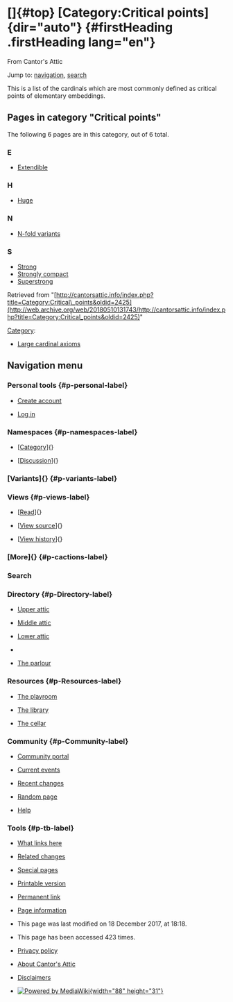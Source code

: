 <div id="mw-page-base" class="noprint">

</div>

<div id="mw-head-base" class="noprint">

</div>

<div id="content" class="mw-body" role="main">

[]{#top}
[Category:Critical points]{dir="auto"} {#firstHeading .firstHeading lang="en"}
======================================

<div id="bodyContent" class="mw-body-content">

<div id="siteSub">

From Cantor's Attic

</div>

<div id="contentSub">

</div>

<div id="jump-to-nav" class="mw-jump">

Jump to: [navigation](#mw-navigation), [search](#p-search)

</div>

<div id="mw-content-text" class="mw-content-ltr" lang="en" dir="ltr">

This is a list of the cardinals which are most commonly defined as
critical points of elementary embeddings.

<div lang="en" dir="ltr">

<div id="mw-pages">

Pages in category "Critical points"
-----------------------------------

The following 6 pages are in this category, out of 6 total.

<div class="mw-content-ltr" lang="en" dir="ltr">

### E

-   [Extendible](/web/20180510131743/http://cantorsattic.info/Extendible "Extendible")

### H

-   [Huge](/web/20180510131743/http://cantorsattic.info/Huge "Huge")

### N

-   [N-fold
    variants](/web/20180510131743/http://cantorsattic.info/N-fold_variants "N-fold variants")

### S

-   [Strong](/web/20180510131743/http://cantorsattic.info/Strong "Strong")
-   [Strongly
    compact](/web/20180510131743/http://cantorsattic.info/Strongly_compact "Strongly compact")
-   [Superstrong](/web/20180510131743/http://cantorsattic.info/Superstrong "Superstrong")

</div>

</div>

</div>

</div>

<div class="printfooter">

Retrieved from
"[http://cantorsattic.info/index.php?title=Category:Critical\_points&oldid=2425](http://web.archive.org/web/20180510131743/http://cantorsattic.info/index.php?title=Category:Critical_points&oldid=2425)"

</div>

<div id="catlinks" class="catlinks">

<div id="mw-normal-catlinks" class="mw-normal-catlinks">

[Category](/web/20180510131743/http://cantorsattic.info/Special:Categories "Special:Categories"):
-   [Large cardinal
    axioms](/web/20180510131743/http://cantorsattic.info/Category:Large_cardinal_axioms "Category:Large cardinal axioms")

</div>

</div>

<div class="visualClear">

</div>

</div>

</div>

<div id="mw-navigation">

Navigation menu
---------------

<div id="mw-head">

<div id="p-personal" role="navigation"
aria-labelledby="p-personal-label">

### Personal tools {#p-personal-label}

-   <div id="pt-createaccount">

    </div>

    [Create
    account](/web/20180510131743/http://cantorsattic.info/index.php?title=Special:UserLogin&returnto=Category%3ACritical+points&type=signup)
-   <div id="pt-login">

    </div>

    [Log
    in](/web/20180510131743/http://cantorsattic.info/index.php?title=Special:UserLogin&returnto=Category%3ACritical+points "You are encouraged to log in; however, it is not mandatory [o]")

</div>

<div id="left-navigation">

<div id="p-namespaces" class="vectorTabs" role="navigation"
aria-labelledby="p-namespaces-label">

### Namespaces {#p-namespaces-label}

-   <div id="ca-nstab-category">

    </div>

    [[Category](/web/20180510131743/http://cantorsattic.info/Category:Critical_points "View the category page [c]")]{}
-   <div id="ca-talk">

    </div>

    [[Discussion](/web/20180510131743/http://cantorsattic.info/index.php?title=Category_talk:Critical_points&action=edit&redlink=1 "Discussion about the content page [t]")]{}

</div>

<div id="p-variants" class="vectorMenu emptyPortlet" role="navigation"
aria-labelledby="p-variants-label">

### [Variants]{}[](#) {#p-variants-label}

<div class="menu">

</div>

</div>

</div>

<div id="right-navigation">

<div id="p-views" class="vectorTabs" role="navigation"
aria-labelledby="p-views-label">

### Views {#p-views-label}

-   <div id="ca-view">

    </div>

    [[Read](/web/20180510131743/http://cantorsattic.info/Category:Critical_points)]{}
-   <div id="ca-viewsource">

    </div>

    [[View
    source](/web/20180510131743/http://cantorsattic.info/index.php?title=Category:Critical_points&action=edit "This page is protected.
    You can view its source [e]")]{}
-   <div id="ca-history">

    </div>

    [[View
    history](/web/20180510131743/http://cantorsattic.info/index.php?title=Category:Critical_points&action=history "Past revisions of this page [h]")]{}

</div>

<div id="p-cactions" class="vectorMenu emptyPortlet" role="navigation"
aria-labelledby="p-cactions-label">

### [More]{}[](#) {#p-cactions-label}

<div class="menu">

</div>

</div>

<div id="p-search" role="search">

### Search

<div id="simpleSearch">

</div>

</div>

</div>

</div>

<div id="mw-panel">

<div id="p-logo" role="banner">

[](/web/20180510131743/http://cantorsattic.info/Cantor%27s_Attic "Visit the main page")

</div>

<div id="p-Directory" class="portal" role="navigation"
aria-labelledby="p-Directory-label">

### Directory {#p-Directory-label}

<div class="body">

-   <div id="n-Upper-attic">

    </div>

    [Upper
    attic](/web/20180510131743/http://cantorsattic.info/Upper_attic)
-   <div id="n-Middle-attic">

    </div>

    [Middle
    attic](/web/20180510131743/http://cantorsattic.info/Middle_attic)
-   <div id="n-Lower-attic">

    </div>

    [Lower
    attic](/web/20180510131743/http://cantorsattic.info/Lower_attic)
-   <div id="n-">

    </div>

    [](INVALID-TITLE)
-   <div id="n-The-parlour">

    </div>

    [The parlour](/web/20180510131743/http://cantorsattic.info/Parlour)

</div>

</div>

<div id="p-Resources" class="portal" role="navigation"
aria-labelledby="p-Resources-label">

### Resources {#p-Resources-label}

<div class="body">

-   <div id="n-The-playroom">

    </div>

    [The
    playroom](/web/20180510131743/http://cantorsattic.info/Playroom)
-   <div id="n-The-library">

    </div>

    [The library](/web/20180510131743/http://cantorsattic.info/Library)
-   <div id="n-The-cellar">

    </div>

    [The cellar](/web/20180510131743/http://cantorsattic.info/Cellar)

</div>

</div>

<div id="p-Community" class="portal" role="navigation"
aria-labelledby="p-Community-label">

### Community {#p-Community-label}

<div class="body">

-   <div id="n-portal">

    </div>

    [Community
    portal](/web/20180510131743/http://cantorsattic.info/Cantor%27s_Attic:Community_portal "About the project, what you can do, where to find things")
-   <div id="n-currentevents">

    </div>

    [Current
    events](/web/20180510131743/http://cantorsattic.info/Cantor%27s_Attic:Current_events "Find background information on current events")
-   <div id="n-recentchanges">

    </div>

    [Recent
    changes](/web/20180510131743/http://cantorsattic.info/Special:RecentChanges "A list of recent changes in the wiki [r]")
-   <div id="n-randompage">

    </div>

    [Random
    page](/web/20180510131743/http://cantorsattic.info/Special:Random "Load a random page [x]")
-   <div id="n-help">

    </div>

    [Help](http://web.archive.org/web/20180510131743/https://www.mediawiki.org/wiki/Special:MyLanguage/Help:Contents "The place to find out")

</div>

</div>

<div id="p-tb" class="portal" role="navigation"
aria-labelledby="p-tb-label">

### Tools {#p-tb-label}

<div class="body">

-   <div id="t-whatlinkshere">

    </div>

    [What links
    here](/web/20180510131743/http://cantorsattic.info/Special:WhatLinksHere/Category:Critical_points "A list of all wiki pages that link here [j]")
-   <div id="t-recentchangeslinked">

    </div>

    [Related
    changes](/web/20180510131743/http://cantorsattic.info/Special:RecentChangesLinked/Category:Critical_points "Recent changes in pages linked from this page [k]")
-   <div id="t-specialpages">

    </div>

    [Special
    pages](/web/20180510131743/http://cantorsattic.info/Special:SpecialPages "A list of all special pages [q]")
-   <div id="t-print">

    </div>

    [Printable
    version](/web/20180510131743/http://cantorsattic.info/index.php?title=Category:Critical_points&printable=yes "Printable version of this page [p]")
-   <div id="t-permalink">

    </div>

    [Permanent
    link](/web/20180510131743/http://cantorsattic.info/index.php?title=Category:Critical_points&oldid=2425 "Permanent link to this revision of the page")
-   <div id="t-info">

    </div>

    [Page
    information](/web/20180510131743/http://cantorsattic.info/index.php?title=Category:Critical_points&action=info)

</div>

</div>

</div>

</div>

<div id="footer" role="contentinfo">

-   <div id="footer-info-lastmod">

    </div>

    This page was last modified on 18 December 2017, at 18:18.
-   <div id="footer-info-viewcount">

    </div>

    This page has been accessed 423 times.

<!-- -->

-   <div id="footer-places-privacy">

    </div>

    [Privacy
    policy](/web/20180510131743/http://cantorsattic.info/Cantor%27s_Attic:Privacy_policy "Cantor's Attic:Privacy policy")
-   <div id="footer-places-about">

    </div>

    [About Cantor's
    Attic](/web/20180510131743/http://cantorsattic.info/Cantor%27s_Attic:About "Cantor's Attic:About")
-   <div id="footer-places-disclaimer">

    </div>

    [Disclaimers](/web/20180510131743/http://cantorsattic.info/Cantor%27s_Attic:General_disclaimer "Cantor's Attic:General disclaimer")

<!-- -->

-   <div id="footer-poweredbyico">

    </div>

    [![Powered by
    MediaWiki](/web/20180510131743im_/http://cantorsattic.info/resources/assets/poweredby_mediawiki_88x31.png){width="88"
    height="31"}](//web.archive.org/web/20180510131743/http://www.mediawiki.org/)

<div style="clear:both">

</div>

</div>
